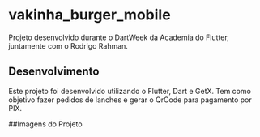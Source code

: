 # vakinha_burger_mobile

Projeto desenvolvido durante o DartWeek da Academia do Flutter, juntamente com o Rodrigo Rahman.

## Desenvolvimento

Este projeto foi desenvolvido utilizando o Flutter, Dart e GetX. Tem como objetivo fazer pedidos de lanches e gerar o QrCode para pagamento por PIX.

##Imagens do Projeto

